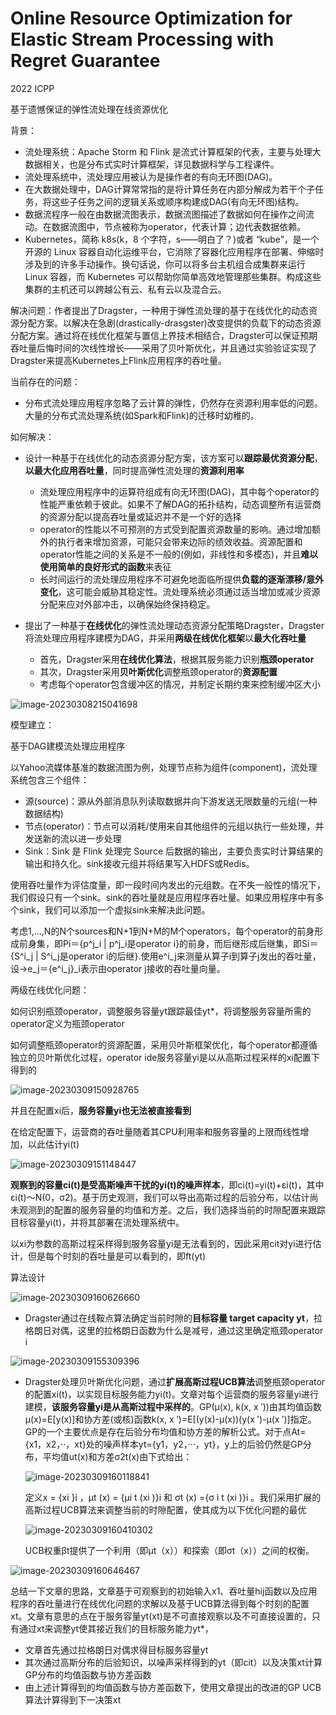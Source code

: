 # Online Resource Optimization for Elastic Stream Processing with Regret Guarantee

2022 ICPP

基于遗憾保证的弹性流处理在线资源优化

背景：

- 流处理系统：Apache Storm 和 Flink 是流式计算框架的代表，主要与处理大数据相关，也是分布式实时计算框架，详见数据科学与工程课件。
- 流处理系统中，流处理应用被认为是操作者的有向无环图(DAG)。
- 在大数据处理中，DAG计算常常指的是将计算任务在内部分解成为若干个子任务，将这些子任务之间的逻辑关系或顺序构建成DAG(有向无环图)结构。
- 数据流程序一般在由数据流图表示，数据流图描述了数据如何在操作之间流动。在数据流图中，节点被称为operator，代表计算；边代表数据依赖。
- Kubernetes，简称 k8s(k，8 个字符，s——明白了？)或者 “kube”，是一个开源的 Linux 容器自动化运维平台，它消除了容器化应用程序在部署、伸缩时涉及到的许多手动操作。换句话说，你可以将多台主机组合成集群来运行 Linux 容器，而 Kubernetes 可以帮助你简单高效地管理那些集群。构成这些集群的主机还可以跨越公有云、私有云以及混合云。

解决问题：作者提出了Dragster，一种用于弹性流处理的基于在线优化的动态资源分配方案。以解决在急剧(drastically-drasgster)改变提供的负载下的动态资源分配方案。通过将在线优化框架与置信上界技术相结合，Dragster可以保证预期吞吐量后悔时间的次线性增长——采用了贝叶斯优化，并且通过实验验证实现了Dragster来提高Kubernetes上Flink应用程序的吞吐量。



当前存在的问题：

- 分布式流处理应用程序忽略了云计算的弹性，仍然存在资源利用率低的问题。大量的分布式流处理系统(如Spark和Flink)的迁移时幼稚的。

如何解决：

- 设计一种基于在线优化的动态资源分配方案，该方案可以**跟踪最优资源分配**，**以最大化应用吞吐量**，同时提高弹性流处理的**资源利用率**
  - 流处理应用程序中的运算符组成有向无环图(DAG)，其中每个operator的性能严重依赖于彼此。如果不了解DAG的拓扑结构，动态调整所有运营商的资源分配以提高吞吐量或延迟并不是一个好的选择
  - operator的性能以不可预测的方式受到配置资源数量的影响。通过增加额外的执行者来增加资源，可能只会带来边际的绩效收益。资源配置和operator性能之间的关系是不一般的(例如，非线性和多模态)，并且**难以使用简单的良好形式的函数**来表征
  - 长时间运行的流处理应用程序不可避免地面临所提供**负载的逐渐漂移/意外变化**，这可能会威胁其稳定性。流处理系统必须通过适当增加或减少资源分配来应对外部冲击，以确保始终保持稳定。

- 提出了一种基于**在线优化**的弹性流处理动态资源分配策略Dragster，Dragster将流处理应用程序建模为DAG，并采用**两级在线优化框架**以**最大化吞吐量**
  - 首先，Dragster采用**在线优化算法**，根据其服务能力识别**瓶颈operator**
  - 其次，Dragster采用**贝叶斯优化**调整瓶颈operator的**资源配置**
  - 考虑每个operator包含缓冲区的情况，并制定长期约束来控制缓冲区大小

![image-20230308215041698](C:\Users\苏铄淼\Desktop\论文笔记\10-1.png)

模型建立：

基于DAG建模流处理应用程序

以Yahoo流媒体基准的数据流图为例，处理节点称为组件(component)，流处理系统包含三个组件：

- 源(source)：源从外部消息队列读取数据并向下游发送无限数量的元组(一种数据结构)
- 节点(operator)：节点可以消耗/使用来自其他组件的元组以执行一些处理，并发送新的流以进一步处理
- Sink：Sink 是 Flink 处理完 Source 后数据的输出，主要负责实时计算结果的输出和持久化。sink接收元组并将结果写入HDFS或Redis。

使用吞吐量作为评估度量，即一段时间内发出的元组数。在不失一般性的情况下，我们假设只有一个sink。sink的吞吐量就是应用程序吞吐量。如果应用程序中有多个sink，我们可以添加一个虚拟sink来解决此问题。

考虑1,...,N的N个sources和N+1到N+M的M个operators，每个operator的前身形成前身集，即Pi＝{p^j_i | p^j_i是operator i}的前身，而后继形成后继集，即Si＝{S^i_j | S^i_j是operator i的后继}.使用e^i_j来测量从算子i到算子j发出的吞吐量，设→e_j＝{e^i_j}_i表示由operator j接收的吞吐量向量。



两级在线优化问题：

如何识别瓶颈operator，调整服务容量yt跟踪最佳yt*，将调整服务容量所需的operator定义为瓶颈operator

如何调整瓶颈operator的资源配置，采用贝叶斯框架优化，每个operator都遵循独立的贝叶斯优化过程，operator ide服务容量yi是以从高斯过程采样的xi配置下得到的

![image-20230309150928765](C:\Users\苏铄淼\Desktop\论文笔记\10-2.png)

并且在配置xi后，**服务容量yi也无法被直接看到**

在给定配置下，运营商的吞吐量随着其CPU利用率和服务容量的上限而线性增加，以此估计yi(t)

![image-20230309151148447](C:\Users\苏铄淼\Desktop\论文笔记\10-3.png)

**观察到的容量ci(t)是受高斯噪声干扰的yi(t)的噪声样本**，即ci(t)=yi(t)+εi(t)，其中εi(t)～N(0，σ2)。基于历史观测，我们可以导出高斯过程的后验分布，以估计尚未观测到的配置的服务容量的均值和方差。之后，我们选择当前的时隙配置来跟踪目标容量yi(t)，并将其部署在流处理系统中。

以xi为参数的高斯过程采样得到服务容量yi是无法看到的，因此采用cit对yi进行估计，但是每个时刻的吞吐量是可以看到的，即ft(yt)



算法设计

![image-20230309160626660](C:\Users\苏铄淼\Desktop\论文笔记\10-7.png)

- Dragster通过在线鞍点算法确定当前时隙的**目标容量 target capacity yt**，拉格朗日对偶，这里的拉格朗日函数为什么是减号，通过这里确定瓶颈operator i

![image-20230309155309396](C:\Users\苏铄淼\Desktop\论文笔记\10-4.png)

- Dragster处理贝叶斯优化问题，通过**扩展高斯过程UCB算法**调整瓶颈operator的配置xi(t)，以实现目标服务能力yi(t)。文章对每个运营商的服务容量yi进行建模，**该服务容量yi是从高斯过程中采样的**。GP(μ(x), k(x, x ′))由其均值函数μ(x)=E[y(x)]和协方差(或核)函数k(x, x ′)=E[(y(x)-μ(x))(y(x ′)-μ(x ′)]指定。GP的一个主要优点是存在后验分布均值和协方差的解析公式。对于点At={x1，x2，··，xt}处的噪声样本yt={y1，y2，···，yt}，y上的后验仍然是GP分布，平均值ut(x)和方差σ2t(x)由下式给出：

  ![image-20230309160118841](C:\Users\苏铄淼\Desktop\论文笔记\10-5.png)

  定义x = {xi }i ，μt (x) = {μi t (xi )}i 和 σt (x) ={σ i t (xi )}i 。我们采用扩展的高斯过程UCB算法来调整当前的时隙配置，使其成为以下优化问题的最优

  ![image-20230309160410302](C:\Users\苏铄淼\Desktop\论文笔记\10-6.png)

  UCB权重βt提供了一个利用（即μt（x））和探索（即σt（x））之间的权衡。

![image-20230309160646467](C:\Users\苏铄淼\Desktop\论文笔记\10-8.png)

总结一下文章的思路，文章基于可观察到的初始输入x1、吞吐量hij函数以及应用程序的吞吐量进行在线优化问题的求解以及基于UCB算法得到每个时刻的配置xt。文章有意思的点在于服务容量yt(xt)是不可直接观察以及不可直接设置的，只有通过xt来调整yt使其接近我们的目标服务能力yt*，

- 文章首先通过拉格朗日对偶求得目标服务容量yt
- 其次通过高斯分布的后验知识，以噪声采样得到的yt（即cit）以及决策xt计算GP分布的均值函数与协方差函数
- 由上述计算得到的均值函数与协方差函数下，使用文章提出的改进的GP UCB算法计算得到下一决策xt

